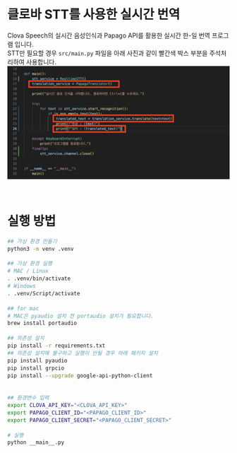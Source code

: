 # 클로바 STT를 사용한 실시간 번역
Clova Speech의 실시간 음성인식과 Papago API를 활용한 실시간 한-일 번역 프로그램 입니다.  
STT만 필요할 경우 `src/main.py` 파일을 아래 사진과 같이 빨간색 박스 부분을 주석처리하여 사용합니다.  
![alt text](images/image.png)

<br>

# 실행 방법
```bash
## 가상 환경 만들기
python3 -m venv .venv

## 가상 환경 실행
# MAC / Linux
. .venv/bin/activate
# Windows
. .venv/Script/activate

## for mac
# MAC은 pyaudio 설치 전 portaudio 설치가 필요합니다.
brew install portaudio

## 의존성 설치
pip install -r requirements.txt
## 의존성 설치에 불구하고 실행이 안될 경우 아래 패키지 설치
pip install pyaudio
pip install grpcio
pip install --upgrade google-api-python-client


## 환경변수 입력
export CLOVA_API_KEY="<CLOVA_API_KEY>"
export PAPAGO_CLIENT_ID="<PAPAGO_CLIENT_ID>"
export PAPAGO_CLIENT_SECRET="<PAPAGO_CLIENT_SECRET>"

# 실행
python __main__.py
```